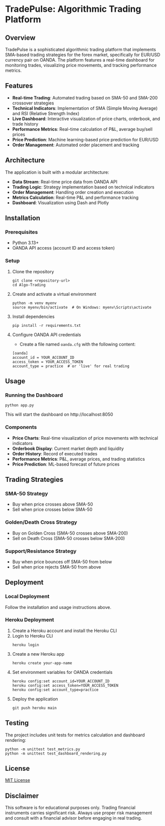 # TradePulse: Algorithmic Trading Platform

## Overview
TradePulse is a sophisticated algorithmic trading platform that implements SMA-based trading strategies for the forex market, specifically for EUR/USD currency pair on OANDA. The platform features a real-time dashboard for monitoring trades, visualizing price movements, and tracking performance metrics.

## Features

- **Real-time Trading**: Automated trading based on SMA-50 and SMA-200 crossover strategies
- **Technical Indicators**: Implementation of SMA (Simple Moving Average) and RSI (Relative Strength Index)
- **Live Dashboard**: Interactive visualization of price charts, orderbook, and trade history
- **Performance Metrics**: Real-time calculation of P&L, average buy/sell prices
- **Price Prediction**: Machine learning-based price prediction for EUR/USD
- **Order Management**: Automated order placement and tracking

## Architecture

The application is built with a modular architecture:

- **Data Stream**: Real-time price data from OANDA API
- **Trading Logic**: Strategy implementation based on technical indicators
- **Order Management**: Handling order creation and execution
- **Metrics Calculation**: Real-time P&L and performance tracking
- **Dashboard**: Visualization using Dash and Plotly

## Installation

### Prerequisites
- Python 3.13+
- OANDA API access (account ID and access token)

### Setup

1. Clone the repository
   ```
   git clone <repository-url>
   cd Algo-Trading
   ```

2. Create and activate a virtual environment
   ```
   python -m venv myenv
   source myenv/bin/activate  # On Windows: myenv\Scripts\activate
   ```

3. Install dependencies
   ```
   pip install -r requirements.txt
   ```

4. Configure OANDA API credentials
   - Create a file named `oanda.cfg` with the following content:
   ```
   [oanda]
   account_id = YOUR_ACCOUNT_ID
   access_token = YOUR_ACCESS_TOKEN
   account_type = practice  # or 'live' for real trading
   ```

## Usage

### Running the Dashboard

```
python app.py
```

This will start the dashboard on http://localhost:8050

### Components

- **Price Charts**: Real-time visualization of price movements with technical indicators
- **Orderbook Display**: Current market depth and liquidity
- **Order History**: Record of executed trades
- **Performance Metrics**: P&L, average prices, and trading statistics
- **Price Prediction**: ML-based forecast of future prices

## Trading Strategies

### SMA-50 Strategy
- Buy when price crosses above SMA-50
- Sell when price crosses below SMA-50

### Golden/Death Cross Strategy
- Buy on Golden Cross (SMA-50 crosses above SMA-200)
- Sell on Death Cross (SMA-50 crosses below SMA-200)

### Support/Resistance Strategy
- Buy when price bounces off SMA-50 from below
- Sell when price rejects SMA-50 from above

## Deployment

### Local Deployment
Follow the installation and usage instructions above.

### Heroku Deployment
1. Create a Heroku account and install the Heroku CLI
2. Login to Heroku CLI
   ```
   heroku login
   ```
3. Create a new Heroku app
   ```
   heroku create your-app-name
   ```
4. Set environment variables for OANDA credentials
   ```
   heroku config:set account_id=YOUR_ACCOUNT_ID
   heroku config:set access_token=YOUR_ACCESS_TOKEN
   heroku config:set account_type=practice
   ```
5. Deploy the application
   ```
   git push heroku main
   ```

## Testing

The project includes unit tests for metrics calculation and dashboard rendering:

```
python -m unittest test_metrics.py
python -m unittest test_dashboard_rendering.py
```

## License

[MIT License](LICENSE)

## Disclaimer

This software is for educational purposes only. Trading financial instruments carries significant risk. Always use proper risk management and consult with a financial advisor before engaging in real trading.